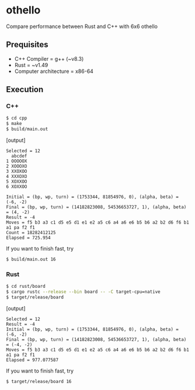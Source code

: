 # othello
Compare performance between Rust and C++ with 6x6 othello

## Prequisites
+ C++ Compiler = g++ (~v8.3)
+ Rust = ~v1.49
+ Computer architecture = x86-64

## Execution
### C++
```bash
$ cd cpp
$ make
$ build/main.out
```
[output]
```plain
Selected = 12
  abcdef
1 OOOOOX
2 XOOOXO
3 XXOXOO
4 XXXOXO
5 XOXXOO
6 XOXXOO

Initial = (bp, wp, turn) = (1753344, 81854976, 0), (alpha, beta) = (-6, -2)
Final = (bp, wp, turn) = (14182823008, 54536653727, 1), (alpha, beta) = (4, -2)
Result = -4
Moves = f5 b3 a3 c1 d5 e5 d1 e1 e2 a5 c6 a4 a6 e6 b5 b6 a2 b2 d6 f6 b1 a1 pa f2 f1
Count = 18282412125
Elapsed = 725.954
```

If you want to finish fast, try
```bash
$ build/main.out 16
```

### Rust
``` bash
$ cd rust/board
$ cargo rustc --release --bin board -- -C target-cpu=native
$ target/release/board
```
[output]
``` plain
Selected = 12
Result = -4
Initial = (bp, wp, turn) = (1753344, 81854976, 0), (alpha, beta) = (-6, -2)
Final = (bp, wp, turn) = (14182823008, 54536653727, 1), (alpha, beta) = (-4, -2)
Moves = f5 b3 a3 c1 d5 e5 d1 e1 e2 a5 c6 a4 a6 e6 b5 b6 a2 b2 d6 f6 b1 a1 pa f2 f1
Elapsed = 977.077587
```
If you want to finish fast, try
```bash
$ target/release/board 16
```
